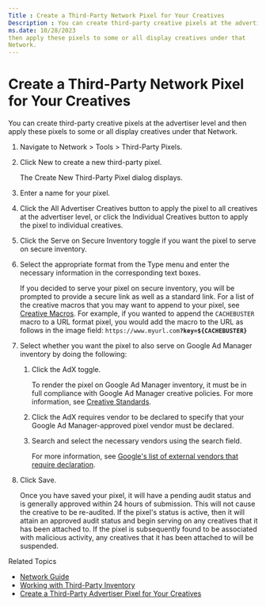 ```yaml
---
Title : Create a Third-Party Network Pixel for Your Creatives
Description : You can create third-party creative pixels at the advertiser level and
ms.date: 10/28/2023
then apply these pixels to some or all display creatives under that
Network.
---
```



# Create a Third-Party Network Pixel for Your Creatives



You can create third-party creative pixels at the advertiser level and
then apply these pixels to some or all display creatives under that
Network.



1.  Navigate to
    Network
    \> Tools \>
    Third-Party
    Pixels.
2.  Click New to
    create a new third-party pixel.
    

    The Create New Third-Party
    Pixel dialog displays.

    
3.  Enter a name for your pixel.
4.  Click the All
    Advertiser Creatives button to apply the pixel to all
    creatives at the advertiser level, or click the
    Individual Creatives button to
    apply the pixel to individual creatives.
5.  Click the Serve on
    Secure Inventory toggle if you want the pixel to serve on
    secure inventory.
6.  Select the appropriate format from the
    Type menu and enter the necessary
    information in the corresponding text boxes.
    

    If you decided to serve your pixel on secure inventory, you will be
    prompted to provide a secure link as well as a standard link. For a
    list of the creative macros that you may want to append to your
    pixel, see <a href="topics/creative-macros.md" class="xref"
    title="You can insert creative macros into your creative third-party tags, impression trackers, landing page URLs, and third-party pixels for reporting and optimization purposes.">Creative
    Macros</a>. For example, if you wanted to append the `CACHEBUSTER`
    macro to a URL format pixel, you would add the macro to the URL as
    follows in the image field:
    `https://www.myurl.com`**`?key=${CACHEBUSTER}`**

    
7.  Select whether you want the pixel to also serve
    on Google Ad Manager inventory by doing the following:
    1.  Click the
        AdX toggle.
        

        To render the pixel on Google Ad Manager inventory, it must be
        in full compliance with Google Ad Manager creative policies. For
        more information, see
        <a href="topics/creative-standards.md" class="xref"
        title="Xandr has foundational policies that all creative and inventory content must follow. Creatives that violate these policies will be removed from the platform, and will be ineligible for both real-time bidding (RTB) and in-network buying. Repeated violation of these policies may result in strikes against offending members.">Creative
        Standards</a>.

        
    2.  Click the AdX
        requires vendor to be declared to specify that your
        Google Ad Manager-approved pixel vendor must be declared.
    3.  Search and select the necessary vendors
        using the search field.
        

        For more information, see
        <a href="https://support.google.com/3pascertification/table/3191570"
        class="xref" target="_blank">Google's list of external vendors that
        require declaration</a>.

        
8.  Click
    Save.
    

    Once you have saved your pixel, it will have a pending audit status
    and is generally approved within 24 hours of submission. This will
    not cause the creative to be re-audited. If the pixel's status is
    active, then it will attain an approved audit status and begin
    serving on any creatives that it has been attached to. If the pixel
    is subsequently found to be associated with malicious activity, any
    creatives that it has been attached to will be suspended.

    





Related Topics

- <a href="topics/network-guide.md" class="xref">Network Guide</a>
- <a href="topics/working-with-third-party-inventory.md"
  class="xref">Working with Third-Party Inventory</a>
- <a
  href="topics/create-a-third-party-advertiser-pixel-for-your-creatives.md"
  class="xref"
  title="You can create third-party creative pixels at the advertiser level and then apply these pixels to some or all display creatives under that advertiser.">Create
  a Third-Party Advertiser Pixel for Your Creatives</a>






